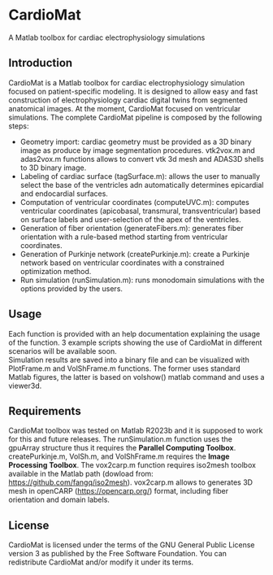 # CardioMat
A Matlab toolbox for cardiac electrophysiology simulations

## Introduction

CardioMat is a Matlab toolbox for cardiac electrophysiology simulation focused on patient-specific modeling. It is designed to allow easy and fast construction of electrophysiology cardiac digital twins from segmented anatomical images. At the moment, CardioMat focused on ventricular simulations. The complete CardioMat pipeline is composed by the following steps:
- Geometry import: cardiac geometry must be provided as a 3D binary image as produce by image segmentation procedures. vtk2vox.m and adas2vox.m functions allows to convert vtk 3d mesh and ADAS3D shells to 3D binary image.
- Labeling of cardiac surface (tagSurface.m):  allows the user to manually select the base of the ventricles adn automatically determines epicardial and endocardial surfaces.
- Computation of ventricular coordinates (computeUVC.m): computes ventricular coordinates (apicobasal, transmural, transventricular) based on surface labels and user-selection of the apex of the ventricles.
- Generation of fiber orientation (generateFibers.m): generates fiber orientation with a rule-based method starting from ventricular coordinates.
- Generation of Purkinje network (createPurkinje.m): create a Purkinje network based on ventricular coordinates with a constrained optimization method.
-  Run simulation (runSimulation.m): runs monodomain simulations with the options provided by the users.

## Usage

Each function is provided with an help documentation explaining the usage of the function. 3 example scripts showing the use of CardioMat in different scenarios will be available soon.  
Simulation results are saved into a binary file and can be visualized with PlotFrame.m and VolShFrame.m functions. The former uses standard Matlab figures, the latter is based on volshow() matlab command and uses a viewer3d. 

## Requirements

CardioMat toolbox was tested on Matlab R2023b and it is supposed to work for this and future releases.
The runSimulation.m function uses the gpuArray structure thus it requires the **Parallel Computing Toolbox**.
createPurkinje.m, VolSh.m, and VolShFrame.m requires the **Image Processing Toolbox**.
The vox2carp.m function requires iso2mesh toolbox available in the Matlab path (dowload from: https://github.com/fangq/iso2mesh). vox2carp.m allows to generates 3D mesh in openCARP (https://opencarp.org/) format, including fiber orientation and domain labels.


## License 

CardioMat is licensed under the terms of the GNU General Public License version 3 as published by the Free Software Foundation. You can redistribute CardioMat and/or modify it under its terms. 
